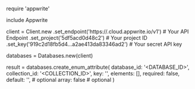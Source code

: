 require 'appwrite'

include Appwrite

client = Client.new
    .set_endpoint('https://<REGION>.cloud.appwrite.io/v1') # Your API Endpoint
    .set_project('5df5acd0d48c2') # Your project ID
    .set_key('919c2d18fb5d4...a2ae413da83346ad2') # Your secret API key

databases = Databases.new(client)

result = databases.create_enum_attribute(
    database_id: '<DATABASE_ID>',
    collection_id: '<COLLECTION_ID>',
    key: '',
    elements: [],
    required: false,
    default: '<DEFAULT>', # optional
    array: false # optional
)
